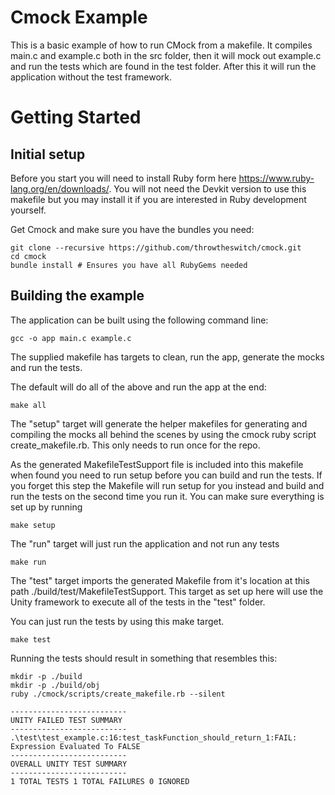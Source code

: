 # Cmock Example

This is a basic example of how to run CMock from a makefile. It compiles main.c and example.c both in the src folder, then it will mock out example.c and run the tests which are found in the test folder. After this it will run the application without the test framework.

# Getting Started

## Initial setup

Before you start you will need to install Ruby form here https://www.ruby-lang.org/en/downloads/. You will not need the Devkit version to use this makefile but you may install it if you are interested in Ruby development yourself.

Get Cmock and make sure you have the bundles you need:

    git clone --recursive https://github.com/throwtheswitch/cmock.git
    cd cmock
    bundle install # Ensures you have all RubyGems needed

## Building the example

The application can be built using the following command line:

    gcc -o app main.c example.c

The supplied makefile has targets to clean, run the app, generate the mocks and run the tests.

The default will do all of the above and run the app at the end:

    make all

The "setup" target will generate the helper makefiles for generating and compiling the mocks all behind the scenes by using the cmock ruby script create_makefile.rb. This only needs to run once for the repo. 

As the generated MakefileTestSupport file is included into this makefile when found you need to run setup before you can build and run the tests. If you forget this step the Makefile will run setup for you instead and build and run the tests on the second time you run it. You can make sure everything is set up by running

    make setup

The "run" target will just run the application and not run any tests

    make run

The "test" target imports the generated Makefile from it's location at this path ./build/test/MakefileTestSupport. This target as set up here will use the Unity framework to execute all of the tests in the "test" folder.

You can just run the tests by using this make target.

    make test


Running the tests should result in something that resembles this:

    mkdir -p ./build
    mkdir -p ./build/obj
    ruby ./cmock/scripts/create_makefile.rb --silent

    --------------------------
    UNITY FAILED TEST SUMMARY
    --------------------------
    .\test\test_example.c:16:test_taskFunction_should_return_1:FAIL: Expression Evaluated To FALSE
    --------------------------
    OVERALL UNITY TEST SUMMARY
    --------------------------
    1 TOTAL TESTS 1 TOTAL FAILURES 0 IGNORED
